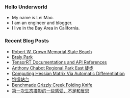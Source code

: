 ### Hello Underworld

- My name is Lei Mao.
- I am an engineer and blogger.
- I live in the Bay Area in California.


### Recent Blog Posts

<!-- BLOG-POST-LIST:START -->
- [Robert W. Crown Memorial State Beach](https://leimao.github.io/photography/Robert-W-Crown-Memorial-State-Beach-2025-05-26/)
- [Braly Park](https://leimao.github.io/photography/Braly-Park-2025-05-25/)
- [TensorRT Documentations and API References](https://leimao.github.io/blog/TensorRT-Documentations-API-References/)
- [Anthony Chabot Regional Park East 徒步](https://leimao.github.io/life/Anthony-Chabot-Regional-Park-East/)
- [Computing Hessian Matrix Via Automatic Differentiation](https://leimao.github.io/blog/Compute-Hessian-Automatic-Differentiation/)
- [饥饿站台](https://leimao.github.io/essay/%E9%A5%A5%E9%A5%BF%E7%AB%99%E5%8F%B0-The-Platform/)
- [Benchmade Grizzly Creek Folding Knife](https://leimao.github.io/blog/Benchmade-Grizzly-Creek-15062/)
- [第一次生态摄影的一些感受、不足和反思](https://leimao.github.io/essay/%E7%AC%AC%E4%B8%80%E6%AC%A1%E7%94%9F%E6%80%81%E6%91%84%E5%BD%B1%E7%9A%84%E4%B8%80%E4%BA%9B%E6%84%9F%E5%8F%97%E4%B8%8D%E8%B6%B3%E5%92%8C%E5%8F%8D%E6%80%9D/)
<!-- BLOG-POST-LIST:END -->
